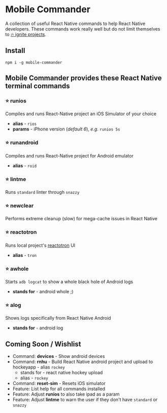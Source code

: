 # Mobile Commander
A collection of useful React Native commands to help React Native developers.  These commands work really well but do not limit themselves to [:fire: ignite projects](https://github.com/infinitered/ignite).

## Install
```shell
npm i -g mobile-commander
```


## Mobile Commander provides these React Native terminal commands
### :star: runios
Compiles and runs  React-Native project an iOS Simulator of your choice
* **alias** - `rios`
* **params** - iPhone version (_default 6_), _e.g._ `runios 5s`

### :star: runandroid
Compiles and runs React-Native project for Android emulator
* **alias** - `roid`

### :star: lintme
Runs `standard` linter through `snazzy`

### :star: newclear
Performs extreme cleanup (slow) for mega-cache issues in React Native

### :star: reactotron
Runs local project's [reactotron](https://github.com/skellock/reactotron) UI
* **alias** - `tron`

### :star: awhole
Starts `adb logcat` to show a whole black hole of Android logs
* **stands for** - android whole ;)

### :star: alog
Shows logs specifically from React Native Android
* **stands for** - android log

## Coming Soon / Wishlist
* Command: **devices** - Show android devices
* Command: **rnhu** - Build React Native android project and upload to hockeyapp - alias `rockey`
  * stands for - react native hockey upload
  * alias - `rockey`
* Command: **reset-sim** - Resets iOS simulator
* Feature: List help for all commands installed
* Feature: Adjust **runios** to also take ipad as a param
* Feature: Adjust **lintme** to warn the user if they don't have `standard` or `snazzy`
